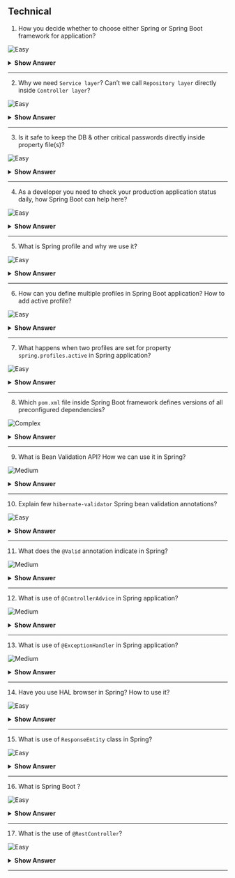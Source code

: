 ## Technical

1. How you decide whether to choose either Spring or Spring Boot framework for application?

![Easy](https://github.com/revaturelabs/interviewquestions/blob/dev/ComplexityTags/simple%20(2).svg)

<details> <summary> <b> Show Answer </b> </summary>

<blockquote> 
    
- Its simple, any console/desktop or web application that want to leverage DI & other key features provided by Core Spring modules can use Spring framework.
- Spring Boot framework was evolved on the top of Spring framework. to support microservices based architecture on cloud.
- Spring Boot framework is popularly used to develop Web/Enterprise Application, RESTful API & Microservices.
</blockquote>

</details>

---
2. Why we need `Service layer`? Can’t we call `Repository layer` directly inside `Controller layer`?

![Easy](https://github.com/revaturelabs/interviewquestions/blob/dev/ComplexityTags/simple%20(2).svg)

<details> <summary> <b> Show Answer </b> </summary>

<blockquote> 
    
- There is no restriction from compiler we can call Repository layer from Controller layer directly.
- The layering helps to segregate the Spring application responsibilities and enabling loose coupling between the objects.
- Service layer in application facilitates communication between the Controller and the Persistence/Repository/DAO layer.
- Service layer usually hold business logic e.g. It may include validation logic.
- One Service layer may depend on multiple Repository layers to serve specific business purpose.
- The method names in Service layer usually named as per business purpose they serve whereas method names in Repository are named as standard CRUD operations supported by that Repository.
- Hence we need Service layer between DAO and Controller layer.
</blockquote> 

</details>

---
3. Is it safe to keep the DB & other critical passwords directly inside property file(s)?

![Easy](https://github.com/revaturelabs/interviewquestions/blob/dev/ComplexityTags/simple%20(2).svg)

<details> <summary> <b> Show Answer </b> </summary>

<blockquote> 
    
- Since property file(s) are readable by anyone who has access to codebase it is highly recommended not to keep the DB and other critical credentilas inside property file(s).
- They are usually stored inside cloud environment variables or passed through command line arguments while executing the application.
```
mvn spring-boot:run -Dspring-boot.run.jvmArguments='
-Dspring.datasource.url=jdbc:postgresql://localhost:5432/mydb 
-Dspring.datasource.username=admin 
-Dspring.datasource.password=gd123'
````
</blockquote> 

</details>

---
4. As a developer you need to check your production application status daily, how Spring Boot can help here?

![Easy](https://github.com/revaturelabs/interviewquestions/blob/dev/ComplexityTags/simple%20(2).svg)

<details> <summary> <b> Show Answer </b> </summary>

<blockquote> 
    
- One of the routine taks for a developer is to check the status of already launched production application on periodic basis.
- To simplify this task Spring Boot provided sub-project named Spring Boot Actuator.
- Spring Actuator exposes operational information about the executing application this include- health, metrics, info, dump, env, etc. 
- The information is accessed usually via HTTP endpoints, few of which listed below:
    - `/health` summarizes the health status of our application.
    - `/beans` returns all available beans in our BeanFactory.
    - `/env` returns the current environment properties. 
- To enable Spring Boot Actuator, we just need to add the spring-boot-actuator dependency to our maven package manager.

```xml
<dependency>
    <groupId>org.springframework.boot</groupId>
    <artifactId>spring-boot-starter-actuator</artifactId>
</dependency>
```
- In order to access the actuator endpoints using HTTP, we need to both enable and expose them.
- Only the /health and /info endpoints are exposed by default.
- We need to add the following configuration to expose all endpoints: 
`management.endpoints.web.exposure.include=*`

</blockquote> 
</details>

---
5. What is Spring profile and why we use it?

![Easy](https://github.com/revaturelabs/interviewquestions/blob/dev/ComplexityTags/simple%20(2).svg)

<details> <summary> <b> Show Answer </b> </summary>

<blockquote> 
    
- Spring Profiles provide a way to segregate parts of your application configuration and make it only available in certain environments. 
- Any `@Component`, `@Configuration` or `@ConfigurationProperties` can be marked with `@Profile` to limit when it is loaded.
```java
@Configuration
@Profile("prod")
public class ProductionConfiguration {
 // ...
}

@Configuration
@Profile("test")
public class TestConfiguration {
 // ...
}
```
- In the normal Spring way, you can use a `spring.profiles.active` environment property to specify which profiles are active. 
- You can specify the property in any of the usual ways, for example you could include it in your application.properties:
`spring.profiles.active=test`
or specify on the command line using the switch `--spring.profiles.active=prod`.
</blockquote> 

</details>

---
6. How can you define multiple profiles in Spring Boot application? How to add active profile?

![Easy](https://github.com/revaturelabs/interviewquestions/blob/dev/ComplexityTags/simple%20(2).svg)

<details> <summary> <b> Show Answer </b> </summary>

<blockquote> 
    
- The application development process undergoes different stages; the typical ones are development, testing, and production. 
- Spring Boot profiles helps group parts of the application configuration and make it be available only in certain environments.
- A profile is a set of configuration settings. 
- Spring Boot allows to define profile specific property files in the form of `application-{profile}.properties`.
- We can define both profile specific and default application.properties file in application. (For example, if your application activates a profile named prod and uses YAML files, then both application.yml and application-prod.yml will be considered).
- The local/default profile (`application.properties`) is usually called `default`; all the beans that do not have a profile set belong to `default` profile.
- Spring automatically loads the properties in an application.properties file for all profiles, and the ones in profile-specific property files only for the specified profile. 
- The keys in the profile-specific property override the ones in the default property file.
- There are plenty of ways of defining active profiles in Spring Boot, including command line arguments, Maven settings, JVM system parameters, environment variables, spring.profiles.active property, and SpringApplication methods.
- We commanly set active profile using `spring.profiles.active` property or command line argument.
- For Example, we have three profiles(`local/default`, `dev`, `prod`) and two profile-specific property files as belows:
```
pom.xml
src
├── main
│   ├── java
│   │   └── com
│   │       └── revature
│   │           └── Application.java
│   └── resources
│       ├── application-dev.properties
│       ├── application-prod.properties
│       └── application.properties
└── test
    └── java
```
</blockquote> 

</details>

---
7. What happens when two profiles are set for property `spring.profiles.active` in Spring application?

![Easy](https://github.com/revaturelabs/interviewquestions/blob/dev/ComplexityTags/simple%20(2).svg)

<details> <summary> <b> Show Answer </b> </summary>

<blockquote> 
    
- If several profiles are specified, a last-wins strategy applies. 
- For example, if profiles prod,live are specified by the spring.profiles.active property (i.e. `spring.profiles.active=prod,live`), values in `application-prod.properties` can be overridden by those in `application-live.properties`.
</blockquote> 

</details>

---
8. Which `pom.xml` file inside Spring Boot framework defines versions of all preconfigured dependencies?

![Complex](https://github.com/revaturelabs/interviewquestions/blob/dev/ComplexityTags/Complex%20(2).svg)

<details> <summary> <b> Show Answer </b> </summary>

<blockquote> 
    
- Spring Boot framework has utilised the concept of parent and child pom file inheritance and defined all the dependencies specific to its release version under `spring-boot-dependencies` module.
- For example refer this link: https://repo1.maven.org/maven2/org/springframework/boot/spring-boot-dependencies/2.7.3/spring-boot-dependencies-2.7.3.pom

</blockquote> 

</details>

---
9. What is Bean Validation API? How we can use it in Spring?

![Medium](https://github.com/revaturelabs/interviewquestions/blob/dev/ComplexityTags/Medium%20(2).svg)

<details> <summary> <b> Show Answer </b> </summary>

<blockquote> 
    
- To restrict the input provided by the user in Spring MVC applications, the Spring >=4 supports and use `Bean Validation API`.
- The Bean Validation API is a Java specification which is used to apply constraints to the fields of a class via annotations. 
- Using Bean Validation API we can validate a length, number, regular expression, etc. as well as we can build custom validations.
- `Hibernate Validator` is most famous/used implementation of of the Bean Validation API sepcification.
- There are 3 types of variables that can be validated using Bean Validation API:
  - The request body,
  - Variables within the path (e.g. id in /api/{id}) and,
  - Query parameters.
- Spring Boot comes with the validation starter, which need to be included in `pom.xml` file which intern added `hibernate-validator` dependency as below:

```xml
  <dependency>
    <groupId>org.springframework.boot</groupId>
    <artifactId>spring-boot-starter-validation</artifactId>
  </dependency>
```

</blockquote> 

</details>

---
10. Explain few `hibernate-validator` Spring bean validation annotations?

![Easy](https://github.com/revaturelabs/interviewquestions/blob/dev/ComplexityTags/simple%20(2).svg)

<details> <summary> <b> Show Answer </b> </summary>

<blockquote> 
    
- Few common validation annotations are listed below:
  - `@NotNull`: Field must not be null.
  - `@NotEmpty`: List field must not be empty.
  - `@NotBlank`: String field must not be the empty String (i.e. it must have at least one Character).
  - `@Min` and `@Max`: Numerical field is only valid when it’s value is above or below a certain value.
  - `@Pattern`: String field is only valid when it matches a certain regular expression.
  - `@Email`: String field must be a valid email address.
</blockquote> 

</details>

---
11. What does the `@Valid` annotation indicate in Spring?

![Medium](https://github.com/revaturelabs/interviewquestions/blob/dev/ComplexityTags/Medium%20(2).svg)

<details> <summary> <b> Show Answer </b> </summary>

<blockquote> 
    
- The `@Valid` annotation can be added to variables in a `RestController` mapping method to validate them. 
- In below code our POST request takes in a request body, and we're mapping that request body to a class InputForm.
- The `@Valid` annotation will tell Spring to go and validate the data passed into the controller i.e age is between 18 and 60 inclusive because of those Bean Validation API annotations (min and max).
```java
@RestController
public class ValidateFormController {
  @PostMapping("/validateInput")
  ResponseEntity<String> validateBody(@Valid @RequestBody InputForm inputForm) {
    return ResponseEntity.ok("valid");
  }
  // ...
}

public class InputForm {
  @Min(18)
  @Max(60)
  private int age;
  // ...
}
```

</blockquote> 

</details>

---

12. What is use of `@ControllerAdvice` in Spring application?

![Medium](https://github.com/revaturelabs/interviewquestions/blob/dev/ComplexityTags/Medium%20(2).svg)

<details> <summary> <b> Show Answer </b> </summary>

<blockquote> 
    
- `@ControllerAdvice` is a specialization of the `@Component` annotation which allows to handle exceptions across the whole application in one global handling component.
- It basiclly intercepts exceptions thrown by methods annotated with `@RequestMapping` and similar.
- All you need to have is a class annotated with @ControllerAdvice. 
- If any exception is raised in the defined controller [you can define to which packages this controller advice should listen for exception in base packages] then it is handled by ControllerAdvice.
```java
@ControllerAdvice(basePackages = "{com.revature.controller}")
public class RestApiExceptionHandlerAdvice {
    /** Handle all business exceptions here */  
}
```
</blockquote> 

</details>

---

13. What is use of `@ExceptionHandler` in Spring application?

![Medium](https://github.com/revaturelabs/interviewquestions/blob/dev/ComplexityTags/Medium%20(2).svg)

<details> <summary> <b> Show Answer </b> </summary>

<blockquote> 
    
- The `@ExceptionHandler` is an annotation used to handle a specific exception in controller and send custom response to the client.
- We need to have a method annotated with @ExceptionHandler which takes Exception Class (any exception which you want to handle) as argument, if any of these exception is raised in the controller, then this handler method will handle it.
- If we have two handler method in same controller say for example one handler for Exception and another handler for RuntimeException, then the handler method which is closer to Exception Class hirarchy is triggered. 
- For example,if NullPointerException is thrown then IOException handler method is triggered, which is the closest to the Exception class.
```java
@ControllerAdvice(basePackages = "{com.revature.controller}")
public class RestApiExceptionHandlerAdvice {
    @ExceptionHandler(value = BadRequestException.class)
    public ErrorMessage handleBadRequest(BadRequestException exception) {
        //code...
        return errMsg;
    }
    @ExceptionHandler(value = GatewayTimeoutException.class)
    public ErrorMessage handleGatewayTimeout(GatewayTimeoutException exception) {
        //code...
        return errMsg;
    } 
}
```
</cblockquote> 

</details>

---
14. Have you use HAL browser in Spring? How to use it?

![Easy](https://github.com/revaturelabs/interviewquestions/blob/dev/ComplexityTags/simple%20(2).svg)

<details> <summary> <b> Show Answer </b> </summary>

<blockquote> 
    
- HAL stands for Hypertext Application Language.
- HAL is a simple format that gives a consistent and easy way to hyperlink between resources in your API.
- Adopting HAL make API explorable, and its documentation easily discoverable from within the API itself. 
- In short, it make API easier to work with and therefore more attractive to client developers.
- The HAL browser provides an in-browser GUI to traverse your Spring RESTful API.
- Below is the single dependency needed to integrate the HAL browser into our REST API. 

```xml
  <dependency>
	  <groupId>org.springframework.data</groupId>
	  <artifactId>spring-data-rest-hal-explorer</artifactId>
  </dependency>
```
- As long as we have above dependency, Spring will auto-configure the HAL browser, and make it available via the default endpoint.
- All we need to do now is press run and switch to the browser. The HAL browser will then be available on http://localhost:8080/
</blockquote> 

</details>

---
15. What is use of `ResponseEntity` class in Spring?

![Easy](https://github.com/revaturelabs/interviewquestions/blob/dev/ComplexityTags/simple%20(2).svg)

<details> <summary> <b> Show Answer </b> </summary>

<blockquote> 
    
- `ResponseEntity` represents an HTTP response, including headers, body, and status. 
- While `@ResponseBody` puts the return value into the body of the response, ResponseEntity also allows us to add headers and Http Status code.
- It can be used in both `@RestController` and `@Controller`.
```java
 @RequestMapping("/handle")
 public ResponseEntity<String> handle() {
   URI location = ...;
   HttpHeaders responseHeaders = new HttpHeaders();
   responseHeaders.setLocation(location);
   responseHeaders.set("MyResponseHeader", "MyValue");
   return new ResponseEntity<String>("Hello World", responseHeaders, HttpStatus.CREATED);
 }
```
</blockquote> 

</details>

---

16. What is Spring Boot ?

![Easy](https://github.com/revaturelabs/interviewquestions/blob/dev/ComplexityTags/simple%20(2).svg)

<details> <summary> <b> Show Answer </b> </summary>

<blockquote> 

Spring Boot is a microservice-based framework and making a production-ready application in it takes very less time.

</blockquote>

</details>

---

17. What is the use of `@RestController`?

![Easy](https://github.com/revaturelabs/interviewquestions/blob/dev/ComplexityTags/simple%20(2).svg)

<details> <summary> <b> Show Answer </b> </summary>

<blockquote> 

`@RestController` is a convenience annotation for creating Restful controllers. It is a specialization of @Component and is autodetected through classpath scanning. It adds the @Controller and @ResponseBody annotations. It converts the response to JSON or XML.

</blockquote>

</details>

---

